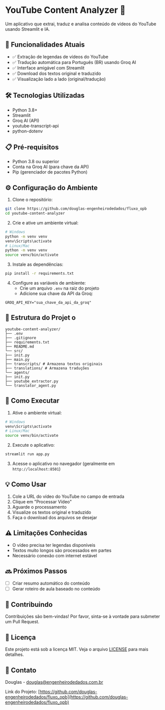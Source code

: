 # YouTube Content Analyzer 🎥

Um aplicativo que extrai, traduz e analisa conteúdo de vídeos do YouTube usando Streamlit e IA.

## 🚀 Funcionalidades Atuais

- ✅ Extração de legendas de vídeos do YouTube
- ✅ Tradução automática para Português (BR) usando Groq AI
- ✅ Interface amigável com Streamlit
- ✅ Download dos textos original e traduzido
- ✅ Visualização lado a lado (original/tradução)

## 🛠️ Tecnologias Utilizadas

- Python 3.8+
- Streamlit
- Groq AI (API)
- youtube-transcript-api
- python-dotenv

## 📋 Pré-requisitos

- Python 3.8 ou superior
- Conta na Groq AI (para chave da API)
- Pip (gerenciador de pacotes Python)

## ⚙️ Configuração do Ambiente

1. Clone o repositório:

```bash
git clone https://github.com/douglas-engenheirodedados/fluxo_opb
cd youtube-content-analyzer
```


2. Crie e ative um ambiente virtual:

```bash
# Windows
python -m venv venv
venv\Scripts\activate
# Linux/Mac
python -m venv venv
source venv/bin/activate
```


3. Instale as dependências:

```bash
pip install -r requirements.txt
```


4. Configure as variáveis de ambiente:
   - Crie um arquivo `.env` na raiz do projeto
   - Adicione sua chave da API da Groq:

```plaintext
GROQ_API_KEY="sua_chave_da_api_da_groq"
```         


## 📁 Estrutura do Projet   o

```plaintext
youtube-content-analyzer/
├── .env
├── .gitignore
├── requirements.txt
├── README.md
└── src/
├── init.py
├── main.py
├── transcripts/ # Armazena textos originais
├── translations/ # Armazena traduções
└── agents/
├── init.py
├── youtube_extractor.py
└── translator_agent.py
```


## 🚀 Como Executar

1. Ative o ambiente virtual:

```bash
# Windows
venv\Scripts\activate
# Linux/Mac
source venv/bin/activate
```

2. Execute o aplicativo:

```bash
streamlit run app.py
```


3. Acesse o aplicativo no navegador (geralmente em `http://localhost:8501`)

## 💡 Como Usar

1. Cole a URL do vídeo do YouTube no campo de entrada
2. Clique em "Processar Vídeo"
3. Aguarde o processamento
4. Visualize os textos original e traduzido
5. Faça o download dos arquivos se desejar

## ⚠️ Limitações Conhecidas

- O vídeo precisa ter legendas disponíveis
- Textos muito longos são processados em partes
- Necessário conexão com internet estável

## 🔜 Próximos Passos

- [ ] Criar resumo automático do conteúdo
- [ ] Gerar roteiro de aula baseado no conteúdo

## 🤝 Contribuindo

Contribuições são bem-vindas! Por favor, sinta-se à vontade para submeter um Pull Request.

## 📝 Licença

Este projeto está sob a licença MIT. Veja o arquivo [LICENSE](LICENSE) para mais detalhes.

## 📧 Contato

Douglas - [douglas@engenheirodedados.com.br](mailto:douglas@engenheirodedados.com.br)

Link do Projeto: [https://github.com/douglas-engenheirodedados/fluxo_opb](https://github.com/douglas-engenheirodedados/fluxo_opb)
